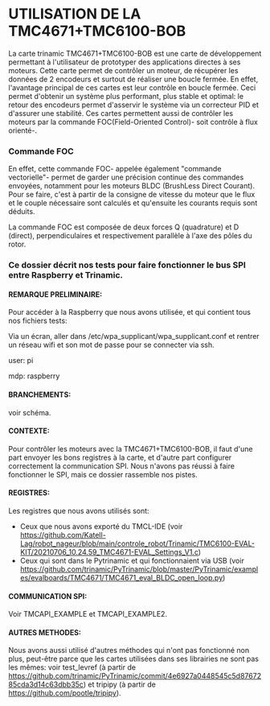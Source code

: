 # UTILISATION DE LA TMC4671+TMC6100-BOB

La carte  trinamic TMC4671+TMC6100-BOB est une carte de développement permettant à l'utilisateur de prototyper des applications directes à ses moteurs. Cette carte permet de contrôler un moteur, de récupérer les données de 2 encodeurs et surtout de réaliser une boucle fermée. 
En effet, l'avantage principal de ces cartes est leur contrôle en boucle fermée. Ceci permet d'obtenir un système plus performant, plus stable et optimal: le retour des encodeurs permet d'asservir le système via un correcteur PID et d'assurer une stabilité.
Ces cartes permettent aussi de contrôler les moteurs par la commande FOC(Field-Oriented Control)- soit contrôle à flux orienté-. 

### Commande FOC

En effet, cette commande FOC- appelée également "commande vectorielle"- permet de garder une précision continue des commandes envoyées, notamment pour les moteurs BLDC (BrushLess Direct Courant). Pour se faire, c'est à partir de la consigne de vitesse du moteur que le flux et le couple nécessaire sont calculés et qu'ensuite les courants requis sont déduits. 

La commande FOC est composée de deux forces Q (quadrature) et D (direct), perpendiculaires et respectivement parallèle à l'axe des pôles du rotor. 


### Ce dossier décrit nos tests pour faire fonctionner le bus SPI entre Raspberry et Trinamic.

#### REMARQUE PRELIMINAIRE:

Pour accéder à la Raspberry que nous avons utilisée, et qui contient tous nos fichiers tests:

Via un écran, aller dans /etc/wpa_supplicant/wpa_supplicant.conf et rentrer un réseau wifi et son mot de passe pour se connecter via ssh. 

user: pi

mdp: raspberry

#### BRANCHEMENTS: 

voir schéma.

#### CONTEXTE:

Pour contrôler les moteurs avec la TMC4671+TMC6100-BOB, il faut d'une part envoyer les bons registres à la carte, et d'autre part configurer correctement la communication SPI. Nous n'avons pas réussi à faire fonctionner le SPI, mais ce dossier rassemble nos pistes.

#### REGISTRES:

Les registres que nous avons utilisés sont: 
  - Ceux que nous avons exporté du TMCL-IDE (voir https://github.com/Katell-Lag/robot_nageur/blob/main/controle_robot/Trinamic/TMC6100-EVAL-KIT/20210706_10.24.59_TMC4671-EVAL_Settings_V1.c)
  - Ceux qui sont dans le Pytrinamic et qui fonctionnaient via USB (voir https://github.com/trinamic/PyTrinamic/blob/master/PyTrinamic/examples/evalboards/TMC4671/TMC4671_eval_BLDC_open_loop.py)
 

#### COMMUNICATION SPI:

Voir TMCAPI_EXAMPLE et TMCAPI_EXAMPLE2.

#### AUTRES METHODES:

Nous avons aussi utilisé d'autres méthodes qui n'ont pas fonctionné non plus, peut-être parce que les cartes utilisées dans ses librairies ne sont pas les mêmes: voir test_levref (à partir de https://github.com/trinamic/PyTrinamic/commit/4e6927a0448545c5d8767285cda3d14c63dbb35c) et tripipy (à partir de https://github.com/pootle/tripipy). 
